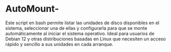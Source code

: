 # AutoMount-
Este script en bash permite listar las unidades de disco disponibles en el sistema, seleccionar una de ellas y configurarla para que se monte automáticamente al iniciar el sistema operativo. Ideal para usuarios de Debian 12 y otras distribuciones basadas en Linux que necesiten un acceso rápido y sencillo a sus unidades en cada arranque.
